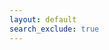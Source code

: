 ```yaml
---
layout: default
search_exclude: true
---  
```


<script>
  const resultContainer = document.getElementById("result");
  const sortUrl = "http://localhost:8085/api/sort/speeds";
  const controller = new AbortController();
  const signal = controller.signal;


  async function fetchSort() {
    try {
      const response = await fetch(sortUrl, {
        method: 'GET',
        signal: signal,
        mode: 'cors'
      });

      if (!response.ok) {
        throw new Error('Network response was not ok: ' + response.statusText);
      }

      const data = await response.json();
      console.log(data);

      // creating variables
      const bubble = data['bubbleSort'];
      console.log(bubble);
      const insert = data['insertionSort'];
      console.log(insert);
      const merge = data['mergeSort'];
      console.log(merge);
      const selection = data['selectionSort'];
      console.log(selection);



      data.forEach(row => addRow(row));
    } catch (error) {
      if (error.name === 'AbortError') {
        resultContainer.innerHTML += `<div>Error: Request timed out</div>`;
      } else {
        resultContainer.innerHTML += `<div>Error: Could not retrieve sort data</div>`;
      }
    } 
  }

  document.addEventListener('DOMContentLoaded', fetchSort);
</script>